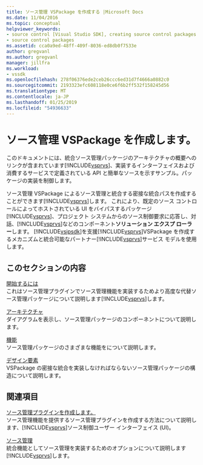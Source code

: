 ```yaml
---
title: ソース管理 VSPackage を作成する |Microsoft Docs
ms.date: 11/04/2016
ms.topic: conceptual
helpviewer_keywords:
- source control [Visual Studio SDK], creating source control packages
- source control packages
ms.assetid: cca0a9ed-48ff-409f-8036-ed8db0f7533e
author: gregvanl
ms.author: gregvanl
manager: jillfra
ms.workload:
- vssdk
ms.openlocfilehash: 278f06376ede2ceb26ccc6ed31d7f4666a0882c0
ms.sourcegitcommit: 2193323efc608118e0ce6f6b2ff532f158245d56
ms.translationtype: MT
ms.contentlocale: ja-JP
ms.lasthandoff: 01/25/2019
ms.locfileid: "54936633"
---
```

# <a name="create-a-source-control-vspackage"></a>ソース管理 VSPackage を作成します。
このドキュメントには、統合ソース管理パッケージのアーキテクチャの概要へのリンクが含まれています[!INCLUDE[vsprvs](../../code-quality/includes/vsprvs_md.md)]、実装するインターフェイスおよび消費するサービスで定義されている API と簡単なソースを示すサンプル。パッケージの実装を制御します。  
  
 ソース管理 VSPackage によるソース管理と統合する密接な統合パスを作成することができます[!INCLUDE[vsprvs](../../code-quality/includes/vsprvs_md.md)]します。 これにより、既定のソース コントロールによってホストされている UI をバイパスするパッケージ[!INCLUDE[vsprvs](../../code-quality/includes/vsprvs_md.md)]、プロジェクト システムからのソース制御要求に応答し、対話、[!INCLUDE[vsprvs](../../code-quality/includes/vsprvs_md.md)]などのコンポーネント**ソリューション エクスプ ローラー**します。 [!INCLUDE[vsipsdk](../../extensibility/includes/vsipsdk_md.md)]を支援[!INCLUDE[vsprvs](../../code-quality/includes/vsprvs_md.md)]VSPackage を作成するメカニズムと統合可能なパートナー[!INCLUDE[vsprvs](../../code-quality/includes/vsprvs_md.md)]サービス モデルを使用します。  
  
## <a name="in-this-section"></a>このセクションの内容  
 [開始するには](../../extensibility/internals/getting-started-with-source-control-vspackages.md)  
 これはソース管理プラグインでソース管理機能を実装するためより高度な代替ソース管理パッケージについて説明します[!INCLUDE[vsprvs](../../code-quality/includes/vsprvs_md.md)]します。  
  
 [アーキテクチャ](../../extensibility/internals/source-control-vspackage-architecture.md)  
 ダイアグラムを表示し、ソース管理パッケージのコンポーネントについて説明します。  
  
 [機能](../../extensibility/internals/source-control-vspackage-features.md)  
 ソース管理パッケージのさまざまな機能をについて説明します。  
  
 [デザイン要素](../../extensibility/internals/source-control-vspackage-design-elements.md)  
 VSPackage の密接な統合を実装しなければならないソース管理パッケージの構造について説明します。  
  
## <a name="related-sections"></a>関連項目  
 [ソース管理プラグインを作成します。](../../extensibility/internals/creating-a-source-control-plug-in.md)  
 ソース管理機能を提供するソース管理プラグインを作成する方法について説明します、[!INCLUDE[vsprvs](../../code-quality/includes/vsprvs_md.md)]ソース制御ユーザー インターフェイス (UI)。  
  
 [ソース管理](../../extensibility/internals/source-control.md)  
 統合機能としてソース管理を実装するためのオプションについて説明します[!INCLUDE[vsprvs](../../code-quality/includes/vsprvs_md.md)]します。
